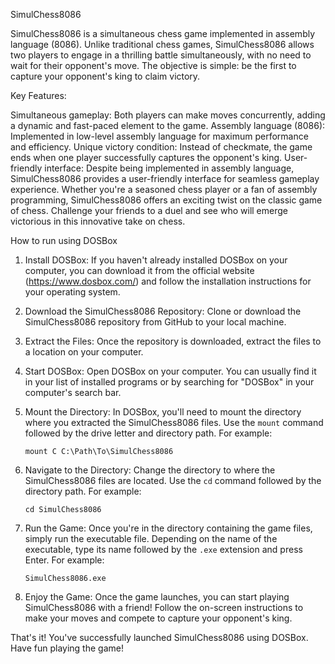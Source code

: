 SimulChess8086

SimulChess8086 is a simultaneous chess game implemented in assembly language (8086). Unlike traditional chess games, SimulChess8086 allows two players to engage in a thrilling battle simultaneously, with no need to wait for their opponent's move. The objective is simple: be the first to capture your opponent's king to claim victory.

Key Features:

Simultaneous gameplay: Both players can make moves concurrently, adding a dynamic and fast-paced element to the game.
Assembly language (8086): Implemented in low-level assembly language for maximum performance and efficiency.
Unique victory condition: Instead of checkmate, the game ends when one player successfully captures the opponent's king.
User-friendly interface: Despite being implemented in assembly language, SimulChess8086 provides a user-friendly interface for seamless gameplay experience.
Whether you're a seasoned chess player or a fan of assembly programming, SimulChess8086 offers an exciting twist on the classic game of chess. Challenge your friends to a duel and see who will emerge victorious in this innovative take on chess.


How to run using DOSBox
1. Install DOSBox:
   If you haven't already installed DOSBox on your computer, you can download it from the official website (https://www.dosbox.com/) and follow the installation instructions for your operating system.

2. Download the SimulChess8086 Repository:
   Clone or download the SimulChess8086 repository from GitHub to your local machine.

3. Extract the Files:
   Once the repository is downloaded, extract the files to a location on your computer.

4. Start DOSBox:
   Open DOSBox on your computer. You can usually find it in your list of installed programs or by searching for "DOSBox" in your computer's search bar.

5. Mount the Directory:
   In DOSBox, you'll need to mount the directory where you extracted the SimulChess8086 files. Use the `mount` command followed by the drive letter and directory path. For example:
   ```
   mount C C:\Path\To\SimulChess8086
   ```

6. Navigate to the Directory:
   Change the directory to where the SimulChess8086 files are located. Use the `cd` command followed by the directory path. For example:
   ```
   cd SimulChess8086
   ```

7. Run the Game:
   Once you're in the directory containing the game files, simply run the executable file. Depending on the name of the executable, type its name followed by the `.exe` extension and press Enter. For example:
   ```
   SimulChess8086.exe
   ```

8. Enjoy the Game:
   Once the game launches, you can start playing SimulChess8086 with a friend! Follow the on-screen instructions to make your moves and compete to capture your opponent's king.

That's it! You've successfully launched SimulChess8086 using DOSBox. Have fun playing the game!
